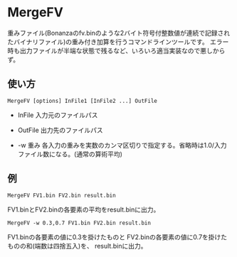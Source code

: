 MergeFV
=======

重みファイル(Bonanzaのfv.binのような2バイト符号付整数値が連続で記録されたバイナリファイル)の重み付き加算を行うコマンドラインツールです。
エラー時も出力ファイルが半端な状態で残るなど、いろいろ適当実装なので悪しからず。


使い方
----
    MergeFV [options] InFile1 [InFile2 ...] OutFile

* InFile     入力元のファイルパス
* OutFile    出力先のファイルパス

* -w 重み     各入力の重みを実数のカンマ区切りで指定する。省略時は1.0/入力ファイル数になる。(通常の算術平均)


例
----
    MergeFV FV1.bin FV2.bin result.bin

FV1.binとFV2.binの各要素の平均をresult.binに出力。

    MergeFV -w 0.3,0.7 FV1.bin FV2.bin result.bin

FV1.binの各要素の値に0.3を掛けたものと
FV2.binの各要素の値に0.7を掛けたものの和(端数は四捨五入)を、
result.binに出力。
